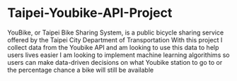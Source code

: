 # Taipei-Youbike-API-Project
YouBike, or Taipei Bike Sharing System, is a public bicycle sharing service offered by the Taipei City Department of Transportation 
With this project I collect data from the Youbike API and am looking to use this data to help users lives easier
I am looking to implement machine learning algorithims so users can make data-driven decisions on what Youbike station to go to or the percentage chance a bike will still be available 
